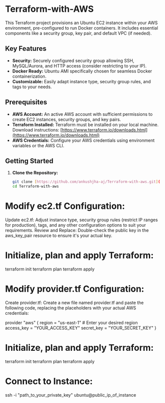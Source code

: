 # Terraform-with-AWS

This Terraform project provisions an Ubuntu EC2 instance within your AWS environment, pre-configured to run Docker containers. It includes essential components like a security group, key pair, and default VPC (if needed).

## Key Features

- **Security:** Securely configured security group allowing SSH, MySQL/Aurora, and HTTP access (consider restricting to your IP).
- **Docker Ready:**  Ubuntu AMI specifically chosen for seamless Docker containerization.
- **Customizable:** Easily adapt instance type, security group rules, and tags to your needs.

## Prerequisites

- **AWS Account:** An active AWS account with sufficient permissions to create EC2 instances, security groups, and key pairs.
- **Terraform Installed:** Terraform must be installed on your local machine. Download instructions: [https://www.terraform.io/downloads.html](https://www.terraform.io/downloads.html)
- **AWS Credentials:** Configure your AWS credentials using environment variables or the AWS CLI.

## Getting Started

1. **Clone the Repository:**

   ```bash
   git clone [https://github.com/ankushjha-aj/Terraform-with-aws.git](https://github.com/ankushjha-aj/Terraform-with-aws.git)
   cd Terraform-with-aws

# Modify ec2.tf Configuration:

Update ec2.tf: Adjust instance type, security group rules (restrict IP ranges for production), tags, and any other configuration options to suit your requirements.
Review and Replace: Double-check the public key in the aws_key_pair resource to ensure it's your actual key.

# Initialize, plan and apply Terraform:
terraform init
terraform plan
terraform apply

# Modify provider.tf Configuration:

Create provider.tf: Create a new file named provider.tf and paste the following code, replacing the placeholders with your actual AWS credentials:

provider "aws" {
  region      = "us-east-1"   # Enter your desired region
  access_key  = "YOUR_ACCESS_KEY"
  secret_key  = "YOUR_SECRET_KEY"
}

# Initialize, plan and apply Terraform: 
terraform init
terraform plan
terraform apply

# Connect to Instance:
ssh -i "path_to_your_private_key" ubuntu@public_ip_of_instance 